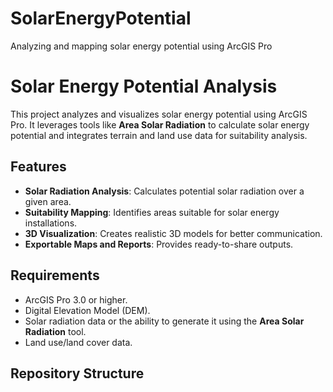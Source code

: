 # SolarEnergyPotential
Analyzing and mapping solar energy potential using ArcGIS Pro
# Solar Energy Potential Analysis

This project analyzes and visualizes solar energy potential using ArcGIS Pro. It leverages tools like **Area Solar Radiation** to calculate solar energy potential and integrates terrain and land use data for suitability analysis.

## Features

- **Solar Radiation Analysis**: Calculates potential solar radiation over a given area.
- **Suitability Mapping**: Identifies areas suitable for solar energy installations.
- **3D Visualization**: Creates realistic 3D models for better communication.
- **Exportable Maps and Reports**: Provides ready-to-share outputs.

## Requirements

- ArcGIS Pro 3.0 or higher.
- Digital Elevation Model (DEM).
- Solar radiation data or the ability to generate it using the **Area Solar Radiation** tool.
- Land use/land cover data.

## Repository Structure

